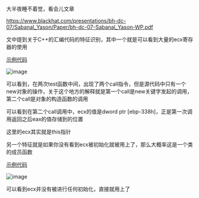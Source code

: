大半夜睡不着觉，看会儿文章

https://www.blackhat.com/presentations/bh-dc-07/Sabanal_Yason/Paper/bh-dc-07-Sabanal_Yason-WP.pdf


文中提到关于C++的汇编代码的特征识别，其中一个就是可以看到大量的ecx寄存器的使用

[示例代码](https://github.com/wqreytuk/C-_reversing/blob/main/exmaple_code/code_1.cpp)
 
![image](https://user-images.githubusercontent.com/48377190/224508343-efcf2c10-dafc-4368-8650-724565a0ae4c.png)

可以看到，在两次test函数中间，出现了两个call指令，但是源代码中只有一个new对象的操作，关于这个地方的解释就是第一个call是new关键字发起的调用，
第二个call是对象的构造函数的调用

可以看到在第二个call调用中，ecx的值是dword ptr [ebp-338h]，正是第一次调用返回之后eax的值存储到的位置

这里的ecx其实就是this指针

另一个特征就是如果你没有看到ecx被初始化就被用上了，那么大概率这是一个类的成员函数

[示例代码](https://github.com/wqreytuk/C-_reversing/blob/main/exmaple_code/code_2.cpp)

![image](https://user-images.githubusercontent.com/48377190/224509863-48dac479-a304-4bde-b39f-0c5a6bd8ccb7.png)

可以看到ecx并没有被进行任何初始化，直接就用上了
